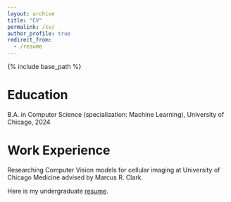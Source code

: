 ```yaml
---
layout: archive
title: "CV"
permalink: /cv/
author_profile: true
redirect_from:
  - /resume
---
```


{% include base_path %}



Education
======
B.A. in Computer Science (specialization: Machine Learning), University of Chicago, 2024

Work Experience
======
Researching Computer Vision models for cellular imaging at University of Chicago Medicine advised by Marcus R. Clark.

Here is my undergraduate [resume](http://bkwalsh.github.io/files/Resumé.pdf "Resume").




